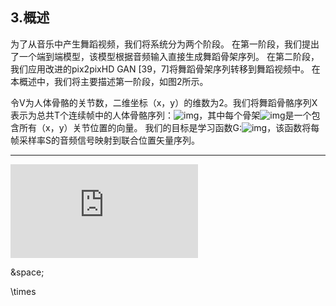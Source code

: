 ## 3.概述

为了从音乐中产生舞蹈视频，我们将系统分为两个阶段。 在第一阶段，我们提出了一个端到端模型，该模型根据音频输入直接生成舞蹈骨架序列。 在第二阶段，我们应用改进的pix2pixHD GAN [39，7]将舞蹈骨架序列转移到舞蹈视频中。 在本概述中，我们将主要描述第一阶段，如图2所示。

令V为人体骨骼的关节数，二维坐标（x，y）的维数为2。我们将舞蹈骨骼序列X表示为总共T个连续帧中的人体骨骼序列：![img](http://latex.codecogs.com/gif.latex?\&space;X\in&space;R^{T\times2V})，其中每个骨架![img](http://latex.codecogs.com/gif.latex?\&space;X_t\in&space;R^{2V})是一个包含所有（x，y）关节位置的向量。 我们的目标是学习函数G:![img](http://latex.codecogs.com/gif.latex?\&space;R^{TS}\rightarrow&space;R^{T\times2V})，该函数将每帧采样率S的音频信号映射到联合位置矢量序列。



---


![img](http://latex.codecogs.com/gif.latex?\&space;)


&space;

\times